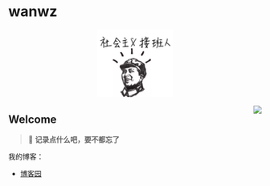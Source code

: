 # wanwz

<div>
<p align="center">
    <a href="https://wanwz.github.io/" target="_blank" rel="noopener noreferrer">
        <img src="https://github.com/wanwz/linux/blob/main/image/timg.jpg" alt="logo" width="150px"/>
    </a>
</p>
</div>
<img align="right" src="https://github-readme-stats.vercel.app/api?username=wanwz&show_icons=true&icon_color=805AD5&text_color=718096&bg_color=ffffff&hide_title=true" />

## Welcome

> 🍵 **记录点什么吧，要不都忘了**

我的博客：

- [博客园](https://www.cnblogs.com/wanwz/)
